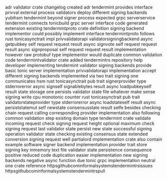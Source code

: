 adr validator crate changelog created adr tendermint provides interface privval external process validators deploy different signing backends yubihsm tendermint beyond signer process expected grpc serverservice tendermint connects tonicbuild grpc server interface code generated extension existing tendermintproto crate definition signing backend implementor could possibly implement interface tendermintproto follows rust tonicasynctrait impl privvalidatorapi validatorsigningbackend async getpubkey self request request result async signvote self request request result async signproposal self request request result implementation however raw protobuf type implementor would duplicate common validation code tendermintvalidator crate added tendermintrs repository help developer implementing tendermint validator signing backends provide basic tonic server implementation privvalidatorapi implementation accept different signing backends implemented via two trait signing one communicates hsm rust tonicasynctrait pub trait signerprovider type stderrorerror async signself signablebytes result async loadpubkeyself result state storage one persists validator state file whatever make sense signing write cpu monotonic counter rust tonicasynctrait pub trait validatorstateprovider type stderrorerror async loadstateself result async persiststatemut self newstate consensusstate result selfe besides checking chain request calling corresponding provider implementation also following common validation step existing domain type tendermint crate validate incoming request check signing request height optional maximum check signing request last validator state persist new state successful signing operation validator state checking existing consensus state extended conversion signing request well partialord implementation crate also contain example software signer backend implementation provider trait store signing key inmemory text file validator state persistence consequence positive reduced code duplication easier implementation new signing backends negative async function due tonic grpc implementation neutral one crate reference httpsgithubcominformalsystemstendermintrsissues httpsgithubcominformalsystemstendermintrspull